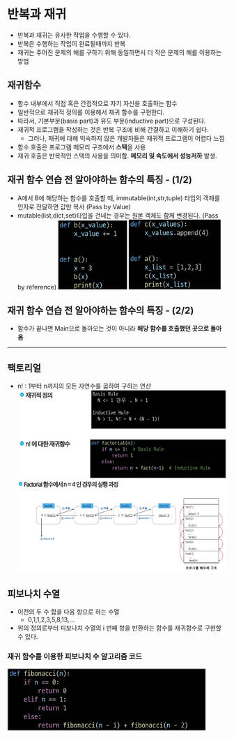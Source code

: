 # 반복과 재귀
- 반복과 재귀는 유사한 작업을 수행할 수 있다.
- 반복은 수행하는 작업이 완료될때까지 반복
- 재귀는 주어진 문제의 해를 구하기 위해 동일하면서 더 작은 문제의 해를 이용하는 방법

## 재귀함수
- 함수 내부에서 직접 혹은 간접적으로 자기 자신을 호출하는 함수
- 일반적으로 재귀적 정의를 이용해서 재귀 함수를 구현한다.
- 따라서, 기본부분(basis part)과 유도 부분(inductive part)으로 구성된다.
- 재귀적 프로그램을 작성하는 것은 반복 구조에 비해 간결하고 이해하기 쉽다.
    - 그러나, 재귀에 대해 익숙하지 않은 개발자들은 재귀적 프로그램이 어렵다 느낌
- 함수 호출은 프로그램 메모리 구조에서 **스택**을 사용
- 재귀 호출은 반복적인 스택의 사용을 의미함. **메모리 및 속도에서 성능저하** 발생.

## 재귀 함수 연습 전 알아야하는 함수의 특징 - (1/2)
- A에서 B에 해당하는 함수를 호출할 때, immutable(int,str,tuple) 타입의 객체를 인자로 전달하면 값만 복사 (Pass by Value)
- mutable(list,dict,set)타입을 건네는 경우는 원본 객체도 함께 변경된다. (Pass by reference)
![pass by value](pbv.png) ![pass by reference](pbr.png)

## 재귀 함수 연습 전 알아야하는 함수의 특징 - (2/2)
- 함수가 끝나면 Main으로 돌아오는 것이 아니라 **해당 함수를 호출했던 곳으로 돌아옴**
---
## 팩토리얼
- n!  :  1부터 n까지의 모든 자연수를 곱하여 구하는 연산
![factorial](factorial.png)
![factorial 4](f4.png)
## 피보나치 수열
- 이전의 두 수 합을 다음 항으로 하는 수열
    - 0,1,1,2,3,5,8,13,...
- 위의 정의로부터 피보나치 수열의 i 번째 항을 반환하는 함수를 재귀함수로 구현할 수 있다.
### 재귀 함수를 이용한 피보나치 수 알고리즘 코드
![피보나치](피보나치.png)